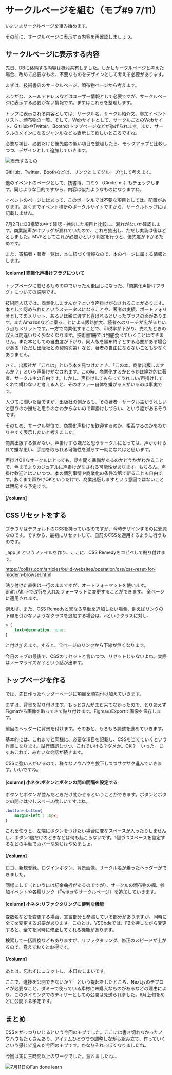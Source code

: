 # サークルページを組む（モブ#9 7/11）
いよいよサークルページを組み始めます。

その前に、サークルページに表示する内容を再確認しましょう。

## サークルページに表示する内容
先日、DBに格納する内容は概ね共有しました。しかしサークルページと考えた場合、改めて必要なもの、不要なものをデザインとして考える必要があります。

まずは、技術書典のサークルページ、頒布物ページから考えます。

ふりがな、メールアドレスなどはユーザー情報として必要ですが、サークルページに表示する必要がない情報です。まずはこれらを整理します。

トップに表示される内容としては、サークル名、サークル紹介文、参加イベントリスト、頒布物の一覧、そして、Webサイトとして、サークルごとのWebサイト、GitHubやTwitter、Boothのトップページなどが挙げられます。また、サークルのメインになるジャンルなども表示して欲しいところですね。

必要な項目、必要だけど優先度の低い項目を整理したら、モックアップと比較しつつ、デザインとして追加していきます。

![表示するもの](chap-mob-0711/items.png?scale=0.8)

GitHub、Twitter、Boothなどは、リンクとしてグループ化して考えます。

他のイベントのページとして、技書博、コミケ（Circle.ms）もチェックします。同じような目的ですから、内容は似たようなものになりますね。

イベントのページにはあって、このポータルでは不要な項目としては、配置があります。あくまでイベント横断のポータルサイトですから、サークルトップには記載しません。

7月2日にDB構築の中で確認・抽出した項目と比較し、漏れがないか確認します。商業誌声かけフラグが漏れていたので、これを抽出し、ただし実装は後ほどとしました。MVPとしてこれが必要かという判定を行うと、優先度が下がるためです。

また、寄稿者・著者一覧は、本に紐づく情報なので、本のページに属する情報とします。

#### [column] 商業化声掛けフラグについて
トップページに載せるものの中でいったん後回しになった、「商業化声掛けフラグ」についての説明です。

技術同人誌では、商業化しませんか？という声掛けがなされることがあります。本として認められたというステータスになることや、著者の実績、ポートフォリオとしてのメリット、あるいは親に渡すと喜ばれるといったプラスの面があります。またAmazonなどに乗ることによる販路拡大、読者へのリーチが広がるという点もメリットです。一方で商業化することで、印税率が下がり、売れたときの収入は間違いなく少なくなります。技術書1冊では到底食べていくことはできません。また本としての自由度が下がり、同人版を頒布終了とする必要がある場合がある（ただし出版社との契約次第）など、著者の自由にならないことも少なくありません。

さて、出版社が「これは」という本を見つけたとき、「この本、商業出版しませんか？」という声掛けがなされます。この時、商業化するかどうかは絶対的に著者、サークル主の自由です。しかし、声掛けしてもらってうれしい/声掛けしてくれて構わないと考える人と、そのオファー自体を嫌がる人がいるのは事実です。

人づてに聞いた話ですが、出版社の側からも、その著者・サークル主がうれしいと思うのか嫌だと思うのかわからないので声掛けしづらい、という話があるそうです。

そのため、サークル単位で、商業化声掛けを歓迎するのか、拒否するのかをわかりやすく表示したいと考えました。

商業出版する気がない、声掛けすら嫌だと思うサークルにとっては、声がかけられて嫌な思い、手間を取られる可能性を減らす一助になればと思います。

声掛けOKなサークルにとっても、話を聞く準備があるのかどうかがわかることで、今までよりカジュアルに声掛けがなされる可能性があります。もちろん、声掛け歓迎とはいいつつ、本の個別事情や商業化の条件次第で断ることも自由です。あくまで声かけOKというだけで、商業出版しますという意図ではないことは明記する予定です。

#### [/column]

## CSSリセットをする

ブラウザはデフォルトのCSSを持っているのですが、今時デザインするのに邪魔なのです。ですから、最初にリセットして、自前のCSSを適用するように行うものです。

_app.js というファイルを作り、ここに、CSS Remedyをコピペして貼り付けます。

https://coliss.com/articles/build-websites/operation/css/css-reset-for-modern-browser.html

貼り付けた直後は一行のままですが、オートフォーマットを使います。
Shift+Alt+Fで改行を入れたフォーマットに変更することができます。
全ページに適用されます。

例えば、また、CSS Remedyと異なる挙動を追加したい場合、例えばリンクの下線を引かないようなクラスを追加する場合は、aというクラスに対し、
```css
a {
    text-decoration: none;
}
```
と付け加えます。すると、全ページのリンクから下線が無くなります。

今日のモブの最後で、CSSのリセットと言いつつ、リセットじゃないよね。実際はノーマライズか？という話が出ます。

## トップページを作る

では、先日作ったヘッダーページに項目を順次付け加えていきます。

まずは、背景を貼り付けます。もっとさんがまだ来てなかったので、とりあえずFigmaから画像を取ってきて貼り付けます。FigmaのExportで画像を保存します。

前回のヘッダーに背景を付けます。そのあと、もろもろ調整を進めていきます。

基本的には、これまでと同様に、必要な項目を記載し、CSSを当てていくという作業になります。試行錯誤しつつ、これでいける？ダメか。OK？　いった。じゃあこれで、みたいな会話が続きます。

CSSに強い人がいるので、様々なノウハウを投下しつつサクサク進んでいきます。いいですね。

#### [column] 小ネタ:ボタンとボタンの間の間隔を設定する
ボタンとボタンが並んだときだけ効かせるということができます。ボタンとボタンの間には少しスペース欲しいですよね。

```css
.button+.button{
    margin-left : 10px;
}
```

これを使うと、左端にボタンをつけたい場合に変なスペースが入ったりしませんし、ボタン1個だけのときなどは何も起こらないです。1個づつスペースを設定するなどの手動でカバーな感じはやめましょ。

#### [/column]

ロゴ、新規登録、ログインボタン、背景画像、サークル名が乗ったヘッダーができました。

同様にして（というには紆余曲折があるのですが）、サークルの頒布物の欄、参加イベントや各種リンク（Twitterやサークルページ）を追加していきます。

#### [column] 小ネタ:リファクタリングに便利な機能
変数名などを変更する場合、宣言部分と参照している部分がありますが、同時に全てを変更する必要があります。このとき、VSCodeでは、F2を押しながら変更すると、全てを同時に修正してくれる機能があります。

検索して一括置換などもありますが、リファクタリング、修正のスピードが上がるので、覚えておくとお得です。
#### [/column] 

あとは、忘れずにコミットし、本日おしまいです。

ここで、進捗を公開できないか？　という提起をしたところ、Next.jsのデプロイが必要なこと、ダミーで使っている素材に未購入なものがあるなどの理由により、このタイミングでのティザーとしての公開は見送られました。8月上旬をめどに公開する予定です。

## まとめ
CSSをがっつりいじるという今回のモブでした。ここには書き切れなかったノウハウもたくさんあり、アイテムひとつづつ調整しながら組み立て、作っていくという感じで進んだ今回のモブです。かなりそれっぽくなりましたね。

今回は実に三時間以上のワークでした。疲れましたね…

![7月11日のFun done learn](chap-mob-0711/0711fundonelearn.png?scale=0.8)